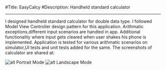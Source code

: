 #Title: EasyCalcy
#Description: Handheld standard calculator

---
I designed handheld standard calculator for double data type. 
I followed Model View Controller design pattern for this application.
Arithmatic exceptions,different input scenarios are handled in app.
Additional functionality where input gets cleared when user shakes his phone is implemented.
Application is tested for various arithmatic scenarios on simulator,UI tests and unit tests added for the same. 
The screenshots of calculator are shared at:

![alt Portrait Mode](http://www.algotutor.com/wp-content/uploads/2016/02/IMG_2663.jpg)
![alt Landscape Mode](http://www.algotutor.com/wp-content/uploads/2016/02/thumb_IMG_2666_1024.jpg)

